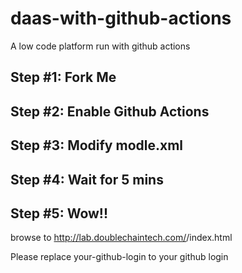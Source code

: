# daas-with-github-actions
A low code platform run with github actions

## Step #1: Fork Me 

## Step #2: Enable Github Actions

## Step #3: Modify modle.xml

## Step #4: Wait for 5 mins

## Step #5: Wow!!

browse to http://lab.doublechaintech.com/<your-github-login>/index.html

Please replace your-github-login to your github login


 
